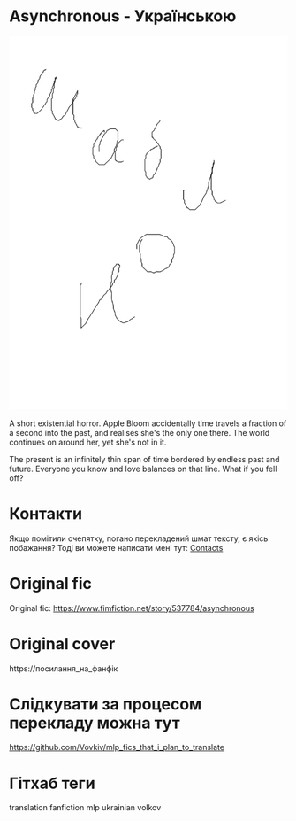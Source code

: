 # Asynchronous - Українською
![обкладинка](https://github.com/Vovkiv/Asynchronous-ukr/blob/main/src/cover-ukr.png?raw=true)

A short existential horror. Apple Bloom accidentally time travels a fraction of a second into the past, and realises she's the only one there. The world continues on around her, yet she's not in it.

The present is an infinitely thin span of time bordered by endless past and future. Everyone you know and love balances on that line. What if you fell off?

# Контакти
Якщо помітили очепятку, погано перекладений шмат тексту, є якісь побажання?
Тоді ви можете написати мені тут: [Contacts](https://github.com/Vovkiv/mlp_fics_that_i_plan_to_translate/tree/main#contacts)

# Original fic
Original fic: https://www.fimfiction.net/story/537784/asynchronous

# Original cover
https://посилання_на_фанфік

# Слідкувати за процесом перекладу можна тут
https://github.com/Vovkiv/mlp_fics_that_i_plan_to_translate

# Гітхаб теги
translation fanfiction mlp ukrainian volkov

